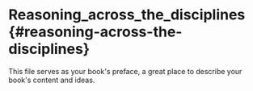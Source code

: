 # Reasoning_across_the_disciplines {#reasoning-across-the-disciplines}

This file serves as your book&#039;s preface, a great place to describe your book&#039;s content and ideas.